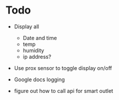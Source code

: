 # Todo

- Display all

  - Date and time
  - temp
  - humidity
  - ip address?

- Use prox sensor to toggle display on/off

- Google docs logging
- figure out how to call api for smart outlet
